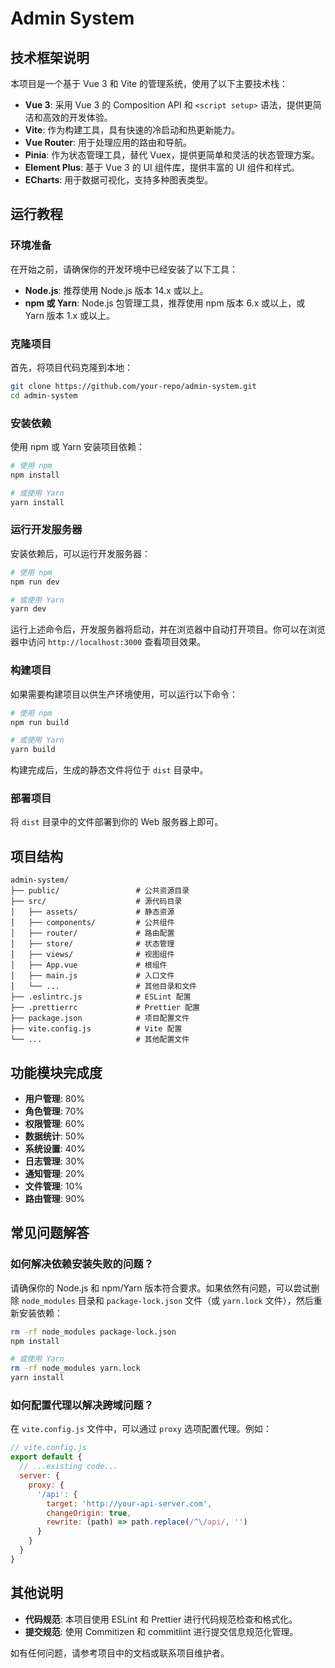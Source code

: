 # Admin System

## 技术框架说明

本项目是一个基于 Vue 3 和 Vite 的管理系统，使用了以下主要技术栈：

- **Vue 3**: 采用 Vue 3 的 Composition API 和 `<script setup>` 语法，提供更简洁和高效的开发体验。
- **Vite**: 作为构建工具，具有快速的冷启动和热更新能力。
- **Vue Router**: 用于处理应用的路由和导航。
- **Pinia**: 作为状态管理工具，替代 Vuex，提供更简单和灵活的状态管理方案。
- **Element Plus**: 基于 Vue 3 的 UI 组件库，提供丰富的 UI 组件和样式。
- **ECharts**: 用于数据可视化，支持多种图表类型。

## 运行教程

### 环境准备

在开始之前，请确保你的开发环境中已经安装了以下工具：

- **Node.js**: 推荐使用 Node.js 版本 14.x 或以上。
- **npm 或 Yarn**: Node.js 包管理工具，推荐使用 npm 版本 6.x 或以上，或 Yarn 版本 1.x 或以上。

### 克隆项目

首先，将项目代码克隆到本地：

```bash
git clone https://github.com/your-repo/admin-system.git
cd admin-system
```

### 安装依赖

使用 npm 或 Yarn 安装项目依赖：

```bash
# 使用 npm
npm install

# 或使用 Yarn
yarn install
```

### 运行开发服务器

安装依赖后，可以运行开发服务器：

```bash
# 使用 npm
npm run dev

# 或使用 Yarn
yarn dev
```

运行上述命令后，开发服务器将启动，并在浏览器中自动打开项目。你可以在浏览器中访问 `http://localhost:3000` 查看项目效果。

### 构建项目

如果需要构建项目以供生产环境使用，可以运行以下命令：

```bash
# 使用 npm
npm run build

# 或使用 Yarn
yarn build
```

构建完成后，生成的静态文件将位于 `dist` 目录中。

### 部署项目

将 `dist` 目录中的文件部署到你的 Web 服务器上即可。

## 项目结构

```plaintext
admin-system/
├── public/                 # 公共资源目录
├── src/                    # 源代码目录
│   ├── assets/             # 静态资源
│   ├── components/         # 公共组件
│   ├── router/             # 路由配置
│   ├── store/              # 状态管理
│   ├── views/              # 视图组件
│   ├── App.vue             # 根组件
│   ├── main.js             # 入口文件
│   └── ...                 # 其他目录和文件
├── .eslintrc.js            # ESLint 配置
├── .prettierrc             # Prettier 配置
├── package.json            # 项目配置文件
├── vite.config.js          # Vite 配置
└── ...                     # 其他配置文件
```

## 功能模块完成度

- **用户管理**: 80%
- **角色管理**: 70%
- **权限管理**: 60%
- **数据统计**: 50%
- **系统设置**: 40%
- **日志管理**: 30%
- **通知管理**: 20%
- **文件管理**: 10%
- **路由管理**: 90%

## 常见问题解答

### 如何解决依赖安装失败的问题？

请确保你的 Node.js 和 npm/Yarn 版本符合要求。如果依然有问题，可以尝试删除 `node_modules` 目录和 `package-lock.json` 文件（或 `yarn.lock` 文件），然后重新安装依赖：

```bash
rm -rf node_modules package-lock.json
npm install

# 或使用 Yarn
rm -rf node_modules yarn.lock
yarn install
```

### 如何配置代理以解决跨域问题？

在 `vite.config.js` 文件中，可以通过 `proxy` 选项配置代理。例如：

```javascript
// vite.config.js
export default {
  // ...existing code...
  server: {
    proxy: {
      '/api': {
        target: 'http://your-api-server.com',
        changeOrigin: true,
        rewrite: (path) => path.replace(/^\/api/, '')
      }
    }
  }
}
```

## 其他说明

- **代码规范**: 本项目使用 ESLint 和 Prettier 进行代码规范检查和格式化。
- **提交规范**: 使用 Commitizen 和 commitlint 进行提交信息规范化管理。

如有任何问题，请参考项目中的文档或联系项目维护者。
